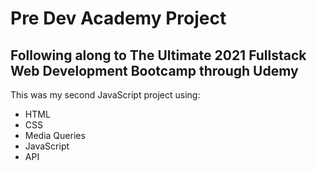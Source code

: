 # Pre Dev Academy Project

## Following along to The Ultimate 2021 Fullstack Web Development Bootcamp through Udemy
This was my second JavaScript project using: 
- HTML
- CSS
- Media Queries
- JavaScript
- API
